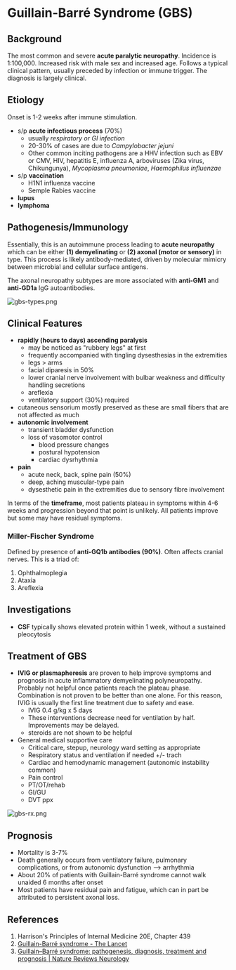 # Guillain-Barré Syndrome (GBS)
## Background
The most common and severe **acute paralytic neuropathy**. Incidence is 1:100,000. Increased risk with male sex and increased age. Follows a typical clinical pattern, usually preceded by infection or immune trigger. The diagnosis is largely clinical.

## Etiology
Onset is 1-2 weeks after immune stimulation.

- s/p **acute infectious process** (70%)
    - usually *respiratory or GI infection*
    - 20-30% of cases are due to *Campylobacter jejuni*
    - Other common inciting pathogens are a HHV infection such as EBV or CMV, HIV, hepatitis E, influenza A, arboviruses (Zika virus, Chikungunya), *Mycoplasma pneumoniae*, *Haemophilus influenzae*
- s/p **vaccination**
    - H1N1 influenza vaccine
    - Semple Rabies vaccine
- **lupus**
- **lymphoma**

## Pathogenesis/Immunology
Essentially, this is an autoimmune process leading to **acute neuropathy** which can be either **(1) demyelinating** or **(2) axonal (motor or sensory)** in type. This process is likely antibody-mediated, driven by molecular mimicry between microbial and cellular surface antigens.

The axonal neuropathy subtypes are more associated with **anti-GM1** and **anti-GD1a** IgG autoantibodies.

![gbs-types.png](img/gbs-types.png)

## Clinical Features

- **rapidly (hours to days) ascending  paralysis**
    - may be noticed as "rubbery legs" at first
    - frequently accompanied with tingling dysesthesias in the extremities
    - legs > arms
    - facial diparesis in 50%
    - lower cranial nerve involvement with bulbar weakness and difficulty handling secretions
    - areflexia
    - ventilatory support (30%) required
- cutaneous sensorium mostly preserved as these are small fibers that are not affected as much
- **autonomic involvement**
    - transient bladder dysfunction
    - loss of vasomotor control
        - blood pressure changes
        - postural hypotension
        - cardiac dysrhythmia
- **pain**
    - acute neck, back, spine pain (50%)
    - deep, aching muscular-type pain
    - dysesthetic pain in the extremities due to sensory fibre involvement

In terms of the **timeframe**, most patients plateau in symptoms within 4-6 weeks and progression beyond that point is unlikely. All patients improve but some may have residual symptoms.

### Miller-Fischer Syndrome
Defined by presence of **anti-GQ1b antibodies (90%)**. Often affects cranial nerves. This is a triad of:

1. Ophthalmoplegia
2. Ataxia
3. Areflexia

## Investigations

- **CSF** typically shows elevated protein within 1 week, without a sustained pleocytosis

## Treatment of GBS

- **IVIG or plasmapheresis** are proven to help improve symptoms and prognosis in acute inflammatory demyelinating polyneuropathy. Probably not helpful once patients reach the plateau phase. Combination is not proven to be better than one alone. For this reason, IVIG is usually the first line treatment due to safety and ease. 
    - IVIG 0.4 g/kg x 5 days
    - These interventions decrease need for ventilation by half. Improvements may be delayed.
    - steroids are not shown to be helpful
- General medical supportive care
    - Critical care, stepup, neurology ward setting as appropriate
    - Respiratory status and ventilation if needed +/- trach
    - Cardiac and hemodynamic management (autonomic instability common)
    - Pain control
    - PT/OT/rehab
    - GI/GU
    - DVT ppx

![gbs-rx.png](img/gbs-rx.png)

## Prognosis

- Mortality is 3-7%
-   Death generally occurs from ventilatory failure, pulmonary complications, or from autonomic dysfunction --> arrhythmia
-   About 20% of patients with Guillain-Barré syndrome cannot walk unaided 6 months after onset
-   Most patients have residual pain and fatigue, which can in part be attributed to persistent axonal loss.

## References

1. Harrison's Principles of Internal Medicine 20E, Chapter 439
2. [Guillain-Barré syndrome - The Lancet](https://www.thelancet.com/journals/lancet/article/PIIS0140-6736(16)00339-1/fulltext)
3. [Guillain–Barré syndrome: pathogenesis, diagnosis, treatment and prognosis | Nature Reviews Neurology](https://www.nature.com/articles/nrneurol.2014.121)